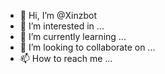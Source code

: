 - 👋 Hi, I’m @Xinzbot
- 👀 I’m interested in ...
- 🌱 I’m currently learning ...
- 💞️ I’m looking to collaborate on ...
- 📫 How to reach me ...

<!---
Xinzbot/Xinzbot is a ✨ special ✨ repository because its `README.md` (this file) appears on your GitHub profile.
You can click the Preview link to take a look at your changes.
--->
